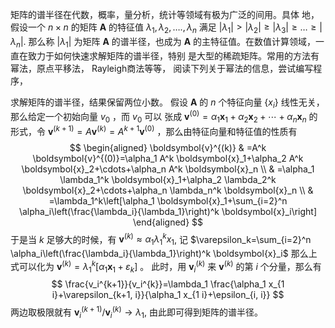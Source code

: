 矩阵的谱半径在代数，概率，量分析，统计等领域有极为广泛的间用。具体 地，假设一个 $n \times n$ 的矩阵 $\mathbf{A}$ 的特征值 $\lambda_1, \lambda_2, \ldots ., \lambda_n$ 满足 $\left|\lambda_1\right|>\left|\lambda_2\right| \geq\left|\lambda_3\right| \geq \ldots \geq\left|\lambda_n\right|$. 那么称 $\left|\lambda_1\right|$ 为矩阵 $\mathbf{A}$ 的谱半径，也成为 $\mathbf{A}$ 的主特征值。在数值计算领域，一 直在致力于如何快速求解矩阵的谱半径，特别 是大型的稀疏矩阵。常用的方法有幂法，原点平移法， Rayleigh商法等等， 阅读下列关于幂法的信息，尝试编写程序，

求解矩阵的谱半径，结果保留两位小数。
假设 $\mathbf{A}$ 的 $n$ 个特征向量 $\left\{x_i\right\}$ 线性无关，那么给定一个初始向量 $v_0$ ，而 $v_0$ 可以 张成 $\boldsymbol{v}^{(0)}=\alpha_1 \boldsymbol{x}_1+\alpha_2 \boldsymbol{x}_2+\cdots+\alpha_n \boldsymbol{x}_n$ 的形式，令 $\boldsymbol{v}^{(k+1)}=A \boldsymbol{v}^{(k)}=A^{k+1} \boldsymbol{v}^{(0)}$ ，那么由特征向量和特征值的性质有
$$
\begin{aligned}
\boldsymbol{v}^{(k)} & =A^k \boldsymbol{v}^{(0)}=\alpha_1 A^k \boldsymbol{x}_1+\alpha_2 A^k \boldsymbol{x}_2+\cdots+\alpha_n A^k \boldsymbol{x}_n \\
& =\alpha_1 \lambda_1^k \boldsymbol{x}_1+\alpha_2 \lambda_2^k \boldsymbol{x}_2+\cdots+\alpha_n \lambda_n^k \boldsymbol{x}_n \\
& =\lambda_1^k\left[\alpha_1 \boldsymbol{x}_1+\sum_{i=2}^n \alpha_i\left(\frac{\lambda_i}{\lambda_1}\right)^k \boldsymbol{x}_i\right]
\end{aligned}
$$
于是当 $k$ 足够大的时候，有 $\boldsymbol{v}^{(k)} \approx \alpha_1 \lambda_1^k x_1$, 记 $\varepsilon_k=\sum_{i=2}^n \alpha_i\left(\frac{\lambda_i}{\lambda_1}\right)^k \boldsymbol{x}_i$ 那么上式可以化为 $\boldsymbol{v}^{(k)}=\lambda_1^k\left[\alpha_1 \boldsymbol{x}_1+\varepsilon_k\right]$ 。
此时，用 $\boldsymbol{v}_i^{(k)}$ 来 $\boldsymbol{v}^{(k)}$ 的第 $i$ 个分量，那么有
$$
\frac{v_i^{k+1}}{v_i^{k}}=\lambda_1 \frac{\alpha_1 x_{1 i}+\varepsilon_{k+1, i}}{\alpha_1 x_{1 i}+\epsilon_{i, i}}
$$
两边取极限就有 $\boldsymbol{v}_i^{(k+1)} / \boldsymbol{v}_i^{(k)} \rightarrow \lambda_1$, 由此即可得到矩阵的谱半径。

